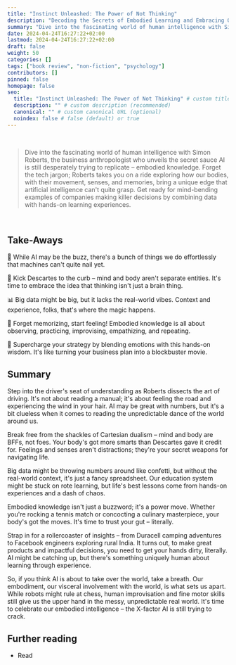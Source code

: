 ```yaml
---
title: "Instinct Unleashed: The Power of Not Thinking"
description: "Decoding the Secrets of Embodied Learning and Embracing Our Innate Intelligence"
summary: "Dive into the fascinating world of human intelligence with Simon Roberts, the business anthropologist who unveils the secret sauce AI is still desperately trying to replicate"
date: 2024-04-24T16:27:22+02:00
lastmod: 2024-04-24T16:27:22+02:00
draft: false
weight: 50
categories: []
tags: ["book review", "non-fiction", "psychology"]
contributors: []
pinned: false
homepage: false
seo:
  title: "Instinct Unleashed: The Power of Not Thinking" # custom title (optional)
  description: "" # custom description (recommended)
  canonical: "" # custom canonical URL (optional)
  noindex: false # false (default) or true
---
```


<br>

> Dive into the fascinating world of human intelligence with Simon Roberts, the business anthropologist who unveils the secret sauce AI is still desperately trying to replicate – embodied knowledge. Forget the tech jargon; Roberts takes you on a ride exploring how our bodies, with their movement, senses, and memories, bring a unique edge that artificial intelligence can't quite grasp. Get ready for mind-bending examples of companies making killer decisions by combining data with hands-on learning experiences.

<br>

## Take-Aways

🤖 While AI may be the buzz, there's a bunch of things we do effortlessly that machines can't quite nail yet.

💭 Kick Descartes to the curb – mind and body aren't separate entities. It's time to embrace the idea that thinking isn't just a brain thing.

📊 Big data might be big, but it lacks the real-world vibes. Context and experience, folks, that's where the magic happens.

👐 Forget memorizing, start feeling! Embodied knowledge is all about observing, practicing, improvising, empathizing, and repeating.

🚀 Supercharge your strategy by blending emotions with this hands-on wisdom. It's like turning your business plan into a blockbuster movie.

## Summary

Step into the driver's seat of understanding as Roberts dissects the art of driving. It's not about reading a manual; it's about feeling the road and experiencing the wind in your hair. AI may be great with numbers, but it's a bit clueless when it comes to reading the unpredictable dance of the world around us.

Break free from the shackles of Cartesian dualism – mind and body are BFFs, not foes. Your body's got more smarts than Descartes gave it credit for. Feelings and senses aren't distractions; they're your secret weapons for navigating life.

Big data might be throwing numbers around like confetti, but without the real-world context, it's just a fancy spreadsheet. Our education system might be stuck on rote learning, but life's best lessons come from hands-on experiences and a dash of chaos.

Embodied knowledge isn't just a buzzword; it's a power move. Whether you're rocking a tennis match or concocting a culinary masterpiece, your body's got the moves. It's time to trust your gut – literally.

Strap in for a rollercoaster of insights – from Duracell camping adventures to Facebook engineers exploring rural India. It turns out, to make great products and impactful decisions, you need to get your hands dirty, literally. AI might be catching up, but there's something uniquely human about learning through experience.

So, if you think AI is about to take over the world, take a breath. Our embodiment, our visceral involvement with the world, is what sets us apart. While robots might rule at chess, human improvisation and fine motor skills still give us the upper hand in the messy, unpredictable real world. It's time to celebrate our embodied intelligence – the X-factor AI is still trying to crack.


## Further reading

- Read 
